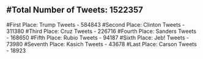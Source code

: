 #Total Number of Tweets: 1522357 
---
#First Place: Trump Tweets - 584843
#Second Place: Clinton Tweets - 311380
#Third Place: Cruz Tweets - 226716
#Fourth Place: Sanders Tweets - 168650
#Fifth Place: Rubio Tweets - 94187
#Sixth Place: Jeb! Tweets - 73980
#Seventh Place: Kasich Tweets - 43678
#Last Place: Carson Tweets - 18923
